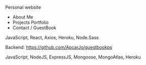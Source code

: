 
Personal website
- About Me
- Projects Portfolio
- Contact / GuestBook

JavaScript, React, Axios, Heroku, Node.Sass

Backend: https://github.com/ApcarJo/guestbookps

JavaScript, NodeJS, ExpressJS, Mongoose, MongoAtlas, Heroku